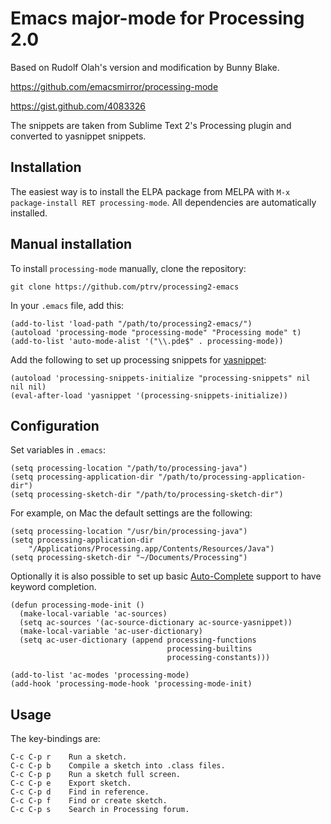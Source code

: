 # Emacs major-mode for Processing 2.0

Based on Rudolf Olah's version and modification by Bunny Blake.

https://github.com/emacsmirror/processing-mode

https://gist.github.com/4083326

The snippets are taken from Sublime Text 2's Processing plugin and converted to yasnippet snippets.

## Installation

The easiest way is to install the ELPA package from MELPA with `M-x
package-install RET processing-mode`. All dependencies are automatically
installed.

## Manual installation

To install `processing-mode` manually, clone the repository:

    git clone https://github.com/ptrv/processing2-emacs

In your `.emacs` file, add this:

    (add-to-list 'load-path "/path/to/processing2-emacs/")
    (autoload 'processing-mode "processing-mode" "Processing mode" t)
    (add-to-list 'auto-mode-alist '("\\.pde$" . processing-mode))

Add the following to set up processing snippets for [yasnippet][1]:

    (autoload 'processing-snippets-initialize "processing-snippets" nil nil nil)
    (eval-after-load 'yasnippet '(processing-snippets-initialize))

[1]: https://github.com/capitaomorte/yasnippet

## Configuration

Set variables in `.emacs`:

    (setq processing-location "/path/to/processing-java")
    (setq processing-application-dir "/path/to/processing-application-dir")
    (setq processing-sketch-dir "/path/to/processing-sketch-dir")

For example, on Mac the default settings are the following:

    (setq processing-location "/usr/bin/processing-java")
    (setq processing-application-dir
        "/Applications/Processing.app/Contents/Resources/Java")
    (setq processing-sketch-dir "~/Documents/Processing")

Optionally it is also possible to set up basic [Auto-Complete][2]
support to have keyword completion.

    (defun processing-mode-init ()
      (make-local-variable 'ac-sources)
      (setq ac-sources '(ac-source-dictionary ac-source-yasnippet))
      (make-local-variable 'ac-user-dictionary)
      (setq ac-user-dictionary (append processing-functions
                                       processing-builtins
                                       processing-constants)))

    (add-to-list 'ac-modes 'processing-mode)
    (add-hook 'processing-mode-hook 'processing-mode-init)

[2]: http://cx4a.org/software/auto-complete/

## Usage

The key-bindings are:

    C-c C-p r    Run a sketch.
    C-c C-p b    Compile a sketch into .class files.
    C-c C-p p    Run a sketch full screen.
    C-c C-p e    Export sketch.
    C-c C-p d    Find in reference.
    C-c C-p f    Find or create sketch.
    C-c C-p s    Search in Processing forum.
